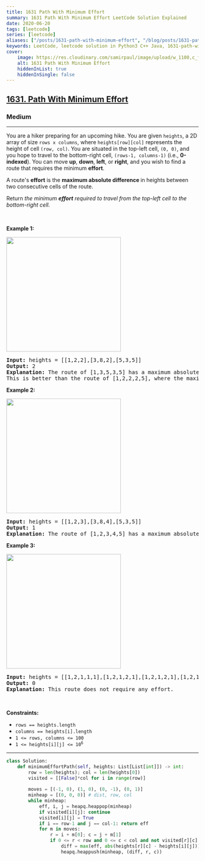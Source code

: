 ```yaml
---
title: 1631 Path With Minimum Effort
summary: 1631 Path With Minimum Effort LeetCode Solution Explained
date: 2020-06-20
tags: [leetcode]
series: [leetcode]
aliases: ["/posts/1631-path-with-minimum-effort", "/blog/posts/1631-path-with-minimum-effort", "/1631-path-with-minimum-effort"]
keywords: LeetCode, leetcode solution in Python3 C++ Java, 1631-path-with-minimum-effort solution
cover:
    image: https://res.cloudinary.com/samirpaul/image/upload/w_1100,c_fit,co_rgb:FFFFFF,l_text:Arial_70_bold:1631 Path With Minimum Effort/problem-solving.webp
    alt: 1631 Path With Minimum Effort
    hiddenInList: true
    hiddenInSingle: false
---
```



<h2><a href="https://leetcode.com/problems/path-with-minimum-effort/">1631. Path With Minimum Effort</a></h2><h3>Medium</h3><hr><div><p>You are a hiker preparing for an upcoming hike. You are given <code>heights</code>, a 2D array of size <code>rows x columns</code>, where <code>heights[row][col]</code> represents the height of cell <code>(row, col)</code>. You are situated in the top-left cell, <code>(0, 0)</code>, and you hope to travel to the bottom-right cell, <code>(rows-1, columns-1)</code> (i.e.,&nbsp;<strong>0-indexed</strong>). You can move <strong>up</strong>, <strong>down</strong>, <strong>left</strong>, or <strong>right</strong>, and you wish to find a route that requires the minimum <strong>effort</strong>.</p>

<p>A route's <strong>effort</strong> is the <strong>maximum absolute difference</strong><strong> </strong>in heights between two consecutive cells of the route.</p>

<p>Return <em>the minimum <strong>effort</strong> required to travel from the top-left cell to the bottom-right cell.</em></p>

<p>&nbsp;</p>
<p><strong>Example 1:</strong></p>

<p><img alt="" src="https://assets.leetcode.com/uploads/2020/10/04/ex1.png" style="width: 300px; height: 300px;"></p>

<pre><strong>Input:</strong> heights = [[1,2,2],[3,8,2],[5,3,5]]
<strong>Output:</strong> 2
<strong>Explanation:</strong> The route of [1,3,5,3,5] has a maximum absolute difference of 2 in consecutive cells.
This is better than the route of [1,2,2,2,5], where the maximum absolute difference is 3.
</pre>

<p><strong>Example 2:</strong></p>

<p><img alt="" src="https://assets.leetcode.com/uploads/2020/10/04/ex2.png" style="width: 300px; height: 300px;"></p>

<pre><strong>Input:</strong> heights = [[1,2,3],[3,8,4],[5,3,5]]
<strong>Output:</strong> 1
<strong>Explanation:</strong> The route of [1,2,3,4,5] has a maximum absolute difference of 1 in consecutive cells, which is better than route [1,3,5,3,5].
</pre>

<p><strong>Example 3:</strong></p>
<img alt="" src="https://assets.leetcode.com/uploads/2020/10/04/ex3.png" style="width: 300px; height: 300px;">
<pre><strong>Input:</strong> heights = [[1,2,1,1,1],[1,2,1,2,1],[1,2,1,2,1],[1,2,1,2,1],[1,1,1,2,1]]
<strong>Output:</strong> 0
<strong>Explanation:</strong> This route does not require any effort.
</pre>

<p>&nbsp;</p>
<p><strong>Constraints:</strong></p>

<ul>
	<li><code>rows == heights.length</code></li>
	<li><code>columns == heights[i].length</code></li>
	<li><code>1 &lt;= rows, columns &lt;= 100</code></li>
	<li><code>1 &lt;= heights[i][j] &lt;= 10<sup>6</sup></code></li>
</ul></div>

---




```python
class Solution:
    def minimumEffortPath(self, heights: List[List[int]]) -> int:
        row = len(heights); col = len(heights[0])
        visited = [[False]*col for i in range(row)]
        
        moves = [(-1, 0), (1, 0), (0, -1), (0, 1)]
        minheap = [(0, 0, 0)] # dist, row, col
        while minheap:
            eff, i, j = heapq.heappop(minheap)
            if visited[i][j]: continue
            visited[i][j] = True
            if i == row-1 and j == col-1: return eff
            for m in moves:
                r = i + m[0]; c = j + m[1]
                if 0 <= r < row and 0 <= c < col and not visited[r][c]:
                    diff = max(eff, abs(heights[r][c] - heights[i][j]))
                    heapq.heappush(minheap, (diff, r, c))
        
```

